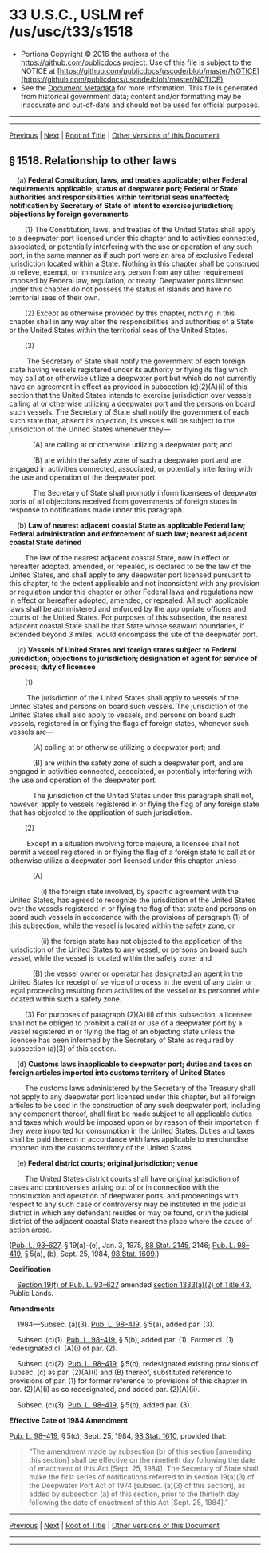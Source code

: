 ---
---

# 33 U.S.C., USLM ref /us/usc/t33/s1518

* Portions Copyright © 2016 the authors of the https://github.com/publicdocs project.
  Use of this file is subject to the NOTICE at [https://github.com/publicdocs/uscode/blob/master/NOTICE](https://github.com/publicdocs/uscode/blob/master/NOTICE)
* See the [Document Metadata](././../../../..//README.md) for more information.
  This file is generated from historical government data; content and/or formatting may be inaccurate and out-of-date and should not be used for official purposes.

----------
----------

[Previous](./../../../..//us/usc/t33/ch29/m__us_usc_t33_s1517a.md) | [Next](./../../../..//us/usc/t33/ch29/m__us_usc_t33_s1519.md) | [Root of Title](./../../../../) | [Other Versions of this Document](https://publicdocs.github.io/go/links?ns=uslm&ref=%2Fus%2Fusc%2Ft33%2Fs1518)

## § 1518. Relationship to other laws

    (a) __Federal Constitution, laws, and treaties applicable; other Federal requirements applicable; status of deepwater port; Federal or State authorities and responsibilities within territorial seas unaffected; notification by Secretary of State of intent to exercise jurisdiction; objections by foreign governments__ 

        (1) The Constitution, laws, and treaties of the United States shall apply to a deepwater port licensed under this chapter and to activities connected, associated, or potentially interfering with the use or operation of any such port, in the same manner as if such port were an area of exclusive Federal jurisdiction located within a State. Nothing in this chapter shall be construed to relieve, exempt, or immunize any person from any other requirement imposed by Federal law, regulation, or treaty. Deepwater ports licensed under this chapter do not possess the status of islands and have no territorial seas of their own.

        (2) Except as otherwise provided by this chapter, nothing in this chapter shall in any way alter the responsibilities and authorities of a State or the United States within the territorial seas of the United States.

        (3)

         The Secretary of State shall notify the government of each foreign state having vessels registered under its authority or flying its flag which may call at or otherwise utilize a deep­water port but which do not currently have an agreement in effect as provided in subsection (c)(2)(A)(i) of this section that the United States intends to exercise jurisdiction over vessels calling at or otherwise utilizing a deep­water port and the persons on board such vessels. The Secretary of State shall notify the government of each such state that, absent its objection, its vessels will be subject to the jurisdiction of the United States whenever they—

            (A) are calling at or otherwise utilizing a deep­water port; and

            (B) are within the safety zone of such a deep­water port and are engaged in activities connected, associated, or potentially interfering with the use and operation of the deep­water port.

            The Secretary of State shall promptly inform licensees of deep­water ports of all objections received from governments of foreign states in response to notifications made under this paragraph.

    (b) __Law of nearest adjacent coastal State as applicable Federal law; Federal administration and enforcement of such law; nearest adjacent coastal State defined__ 

        The law of the nearest adjacent coastal State, now in effect or hereafter adopted, amended, or repealed, is declared to be the law of the United States, and shall apply to any deepwater port licensed pursuant to this chapter, to the extent applicable and not inconsistent with any provision or regulation under this chapter or other Federal laws and regulations now in effect or hereafter adopted, amended, or repealed. All such applicable laws shall be administered and enforced by the appropriate officers and courts of the United States. For purposes of this subsection, the nearest adjacent coastal State shall be that State whose seaward boundaries, if extended beyond 3 miles, would encompass the site of the deepwater port.

    (c) __Vessels of United States and foreign states subject to Federal jurisdiction; objections to jurisdiction; designation of agent for service of process; duty of licensee__ 

        (1)

         The jurisdiction of the United States shall apply to vessels of the United States and persons on board such vessels. The jurisdiction of the United States shall also apply to vessels, and persons on board such vessels, registered in or flying the flags of foreign states, whenever such vessels are—

            (A) calling at or otherwise utilizing a deepwater port; and

            (B) are within the safety zone of such a deepwater port, and are engaged in activities connected, associated, or potentially interfering with the use and operation of the deep­water port.

            The jurisdiction of the United States under this paragraph shall not, however, apply to vessels registered in or flying the flag of any foreign state that has objected to the application of such jurisdiction.

        (2)

         Except in a situation involving force majeure, a licensee shall not permit a vessel registered in or flying the flag of a foreign state to call at or otherwise utilize a deepwater port licensed under this chapter unless—

            (A)

                (i) the foreign state involved, by specific agreement with the United States, has agreed to recognize the jurisdiction of the United States over the vessels registered in or flying the flag of that state and persons on board such vessels in accordance with the provisions of paragraph (1) of this subsection, while the vessel is located within the safety zone, or

                (ii) the foreign state has not objected to the application of the jurisdiction of the United States to any vessel, or persons on board such vessel, while the vessel is located within the safety zone; and

            (B) the vessel owner or operator has designated an agent in the United States for receipt of service of process in the event of any claim or legal proceeding resulting from activities of the vessel or its personnel while located within such a safety zone.

        (3) For purposes of paragraph (2)(A)(ii) of this subsection, a licensee shall not be obliged to prohibit a call at or use of a deepwater port by a vessel registered in or flying the flag of an objecting state unless the licensee has been informed by the Secretary of State as required by subsection (a)(3) of this section.

    (d) __Customs laws inapplicable to deepwater port; duties and taxes on foreign articles imported into customs territory of United States__ 

        The customs laws administered by the Secretary of the Treasury shall not apply to any deepwater port licensed under this chapter, but all foreign articles to be used in the construction of any such deepwater port, including any component thereof, shall first be made subject to all applicable duties and taxes which would be imposed upon or by reason of their importation if they were imported for consumption in the United States. Duties and taxes shall be paid thereon in accordance with laws applicable to merchandise imported into the customs territory of the United States.

    (e) __Federal district courts; original jurisdiction; venue__ 

        The United States district courts shall have original jurisdiction of cases and controversies arising out of or in connection with the construction and operation of deepwater ports, and proceedings with respect to any such case or controversy may be instituted in the judicial district in which any defendant resides or may be found, or in the judicial district of the adjacent coastal State nearest the place where the cause of action arose.

([Pub. L. 93–627][/us/pl/93/627], § 19(a)–(e), Jan. 3, 1975, [88 Stat. 2145][/us/stat/88/2145], 2146; [Pub. L. 98–419][/us/pl/98/419], § 5(a), (b), Sept. 25, 1984, [98 Stat. 1609][/us/stat/98/1609].)

 __Codification__ 

    [Section 19(f) of Pub. L. 93–627][/us/pl/93/627/s19/f] amended [section 1333(a)(2) of Title 43][/us/usc/t43/s1333/a/2], Public Lands.

 __Amendments__ 

    1984—Subsec. (a)(3). [Pub. L. 98–419][/us/pl/98/419], § 5(a), added par. (3).

    Subsec. (c)(1). [Pub. L. 98–419][/us/pl/98/419], § 5(b), added par. (1). Former cl. (1) redesignated cl. (A)(i) of par. (2).

    Subsec. (c)(2). [Pub. L. 98–419][/us/pl/98/419], § 5(b), redesignated existing provisions of subsec. (c) as par. (2)(A)(i) and (B) thereof, substituted reference to provisions of par. (1) for former reference to provisions of this chapter in par. (2)(A)(i) as so redesignated, and added par. (2)(A)(ii).

    Subsec. (c)(3). [Pub. L. 98–419][/us/pl/98/419], § 5(b), added par. (3).

 __Effective Date of 1984 Amendment__ 

[Pub. L. 98–419][/us/pl/98/419], § 5(c), Sept. 25, 1984, [98 Stat. 1610][/us/stat/98/1610], provided that: 

> “The amendment made by subsection (b) of this section \[amending this section\] shall be effective on the ninetieth day following the date of enactment of this Act \[Sept. 25, 1984\]. The Secretary of State shall make the first series of notifications referred to in section 19(a)(3) of the Deepwater Port Act of 1974 \[subsec. (a)(3) of this section\], as added by subsection (a) of this section, prior to the thirtieth day following the date of enactment of this Act \[Sept. 25, 1984\].”

----------

[Previous](./../../../..//us/usc/t33/ch29/m__us_usc_t33_s1517a.md) | [Next](./../../../..//us/usc/t33/ch29/m__us_usc_t33_s1519.md) | [Root of Title](./../../../../) | [Other Versions of this Document](https://publicdocs.github.io/go/links?ns=uslm&ref=%2Fus%2Fusc%2Ft33%2Fs1518)

----------
----------

[/us/pl/93/627]: https://publicdocs.github.io/go/links?ns=uslm&ref=%2Fus%2Fpl%2F93%2F627
[/us/stat/88/2145]: https://publicdocs.github.io/go/links?ns=uslm&ref=%2Fus%2Fstat%2F88%2F2145
[/us/pl/98/419]: https://publicdocs.github.io/go/links?ns=uslm&ref=%2Fus%2Fpl%2F98%2F419
[/us/stat/98/1609]: https://publicdocs.github.io/go/links?ns=uslm&ref=%2Fus%2Fstat%2F98%2F1609
[/us/pl/93/627/s19/f]: https://publicdocs.github.io/go/links?ns=uslm&ref=%2Fus%2Fpl%2F93%2F627%2Fs19%2Ff
[/us/usc/t43/s1333/a/2]: https://publicdocs.github.io/go/links?ns=uslm&ref=%2Fus%2Fusc%2Ft43%2Fs1333%2Fa%2F2
[/us/pl/98/419]: https://publicdocs.github.io/go/links?ns=uslm&ref=%2Fus%2Fpl%2F98%2F419
[/us/pl/98/419]: https://publicdocs.github.io/go/links?ns=uslm&ref=%2Fus%2Fpl%2F98%2F419
[/us/pl/98/419]: https://publicdocs.github.io/go/links?ns=uslm&ref=%2Fus%2Fpl%2F98%2F419
[/us/pl/98/419]: https://publicdocs.github.io/go/links?ns=uslm&ref=%2Fus%2Fpl%2F98%2F419
[/us/pl/98/419]: https://publicdocs.github.io/go/links?ns=uslm&ref=%2Fus%2Fpl%2F98%2F419
[/us/stat/98/1610]: https://publicdocs.github.io/go/links?ns=uslm&ref=%2Fus%2Fstat%2F98%2F1610


